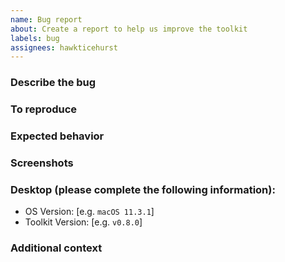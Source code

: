 ```yaml
---
name: Bug report
about: Create a report to help us improve the toolkit
labels: bug
assignees: hawkticehurst
---
```


<!--
  ⚠️⚠️ Please do the following before submitting: ⚠️⚠️

  📖 Please read our Rules of Conduct: https://opensource.microsoft.com/codeofconduct/
  🔎 Please search existing issues to avoid creating duplicates.
-->

### Describe the bug

<!-- A clear and concise description of what the bug is. -->

### To reproduce

<!-- Steps to reproduce the behavior. -->

### Expected behavior

<!-- A clear and concise description of what you expected to happen. -->

### Screenshots

<!-- If applicable, add screenshots to help explain your problem. -->

### Desktop (please complete the following information):

-   OS Version: [e.g. `macOS 11.3.1`]
-   Toolkit Version: [e.g. `v0.8.0`]

### Additional context

<!-- Add any other context about the problem here. -->
